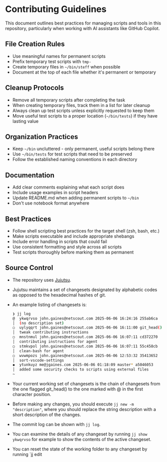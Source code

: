 # Contributing Guidelines

This document outlines best practices for managing scripts and tools in this
repository, particularly when working with AI assistants like GitHub Copilot.

## File Creation Rules

- Use meaningful names for permanent scripts
- Prefix temporary test scripts with `tmp-`
- Create temporary files in `~/bin/steff` when possible
- Document at the top of each file whether it's permanent or temporary

## Cleanup Protocols

- Remove all temporary scripts after completing the task
- When creating temporary files, track them in a list for later cleanup
- Always clean up test scripts unless explicitly requested to keep them
- Move useful test scripts to a proper location (`~/bin/tests`) if they have lasting value

## Organization Practices

- Keep `~/bin` uncluttered - only permanent, useful scripts belong there
- Use `~/bin/tests` for test scripts that need to be preserved
- Follow the established naming conventions in each directory

## Documentation

- Add clear comments explaining what each script does
- Include usage examples in script headers
- Update README.md when adding permanent scripts to `~/bin`
- Don't use notebook format anywhere

## Best Practices

- Follow shell scripting best practices for the target shell (zsh, bash, etc.)
- Make scripts executable and include appropriate shebangs
- Include error handling in scripts that could fail
- Use consistent formatting and style across all scripts
- Test scripts thoroughly before marking them as permanent

## Source Control

- The repository uses [Jujutsu](https://jj-vcs.github.io/jj/latest/).
- Jujutsu maintains a set of changesets designated by alphabetic codes as
  opposed to the hexadecimal hashes of git.
- An example listing of changesets is:

  ```bash
  ❯ jj log
  @  ykwqrvso john.gaines@netscout.com 2025-06-06 16:24:16 255ab6ca
  │  (no description set)
  ○  uylyqqrt john.gaines@netscout.com 2025-06-06 16:11:00 git_head() b5f34b97
  │  tweak contributing instructions
  ○  mnstnmul john.gaines@netscout.com 2025-06-06 16:07:11 cd372270
  │  contributing instructions for agent
  ○  stmkvpol john.gaines@netscout.com 2025-06-06 16:07:11 55c458cb
  │  clean-bash for agent
  ○  wvwmpozs john.gaines@netscout.com 2025-06-06 12:53:32 35413652
  │  sort-vscode-settings
  ◆  ytunkuyz me@jgaines.com 2025-06-06 01:18:09 master* a5046053
  │  added some security checks to scripts using external files
  ~
  ```

- Your current working set of changesets is the chain of changesets from the one
  flagged git_head() to the one marked with @ in the first character position.
- Before making any changes, you should execute `jj new -m "description"`, where
  you should replace the string description with a short description of the
  changes.
- The commit log can be shown with `jj log`.
- You can examine the details of any changeset by running `jj show ykwqrvso` for
  example to show the contents of the active changeset.
 - You can reset the state of the working folder to any changeset by running `jj edit  
